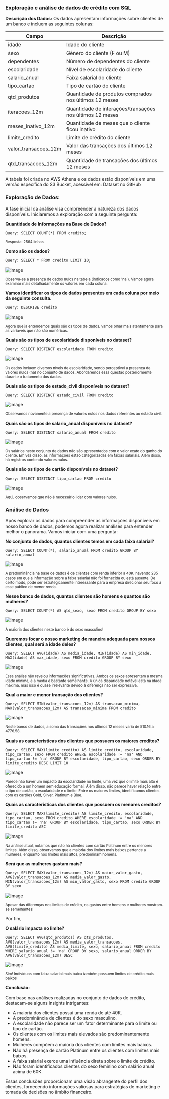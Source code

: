 ### Exploração e análise de dados de crédito com SQL

**Descrição dos Dados:**
Os dados apresentam informações sobre clientes de um banco e incluem as seguintes colunas:

| Campo                 | Descrição                                                |
|-----------------------|----------------------------------------------------------|
| idade                 | Idade do cliente                                         |
| sexo                  | Gênero do cliente (F ou M)                               |
| dependentes           | Número de dependentes do cliente                         |
| escolaridade          | Nível de escolaridade do cliente                         |
| salario_anual         | Faixa salarial do cliente                                |
| tipo_cartao           | Tipo de cartão do cliente                                |
| qtd_produtos          | Quantidade de produtos comprados nos últimos 12 meses    |
| iteracoes_12m         | Quantidade de interações/transações nos últimos 12 meses |
| meses_inativo_12m     | Quantidade de meses que o cliente ficou inativo          |
| limite_credito        | Limite de crédito do cliente                             |
| valor_transacoes_12m  | Valor das transações dos últimos 12 meses                |
| qtd_transacoes_12m    | Quantidade de transações dos últimos 12 meses            |


A tabela foi criada no AWS Athena e os dados estão disponíveis em uma versão específica do S3 Bucket, acessível em: Dataset no GitHub

### Exploração de Dados:
A fase inicial da análise visa compreender a natureza dos dados disponíveis. Iniciaremos a exploração com a seguinte pergunta:

**Quantidade de Informações na Base de Dados?**
```
Query: SELECT COUNT(*) FROM credito;
```
<sub>Resposta: 2564 linhas<sub>

**Como são os dados?**
```
Query: SELECT * FROM credito LIMIT 10;
```
![image](https://github.com/DLeyendecker/credit-analysis-exploration/assets/123911132/fd1eb22c-f918-457c-85a9-652d29c6f79a)

<sub>Observa-se a presença de dados nulos na tabela (indicados como 'na'). Vamos agora examinar mais detalhadamente os valores em cada coluna.<sub>

**Vamos identificar os tipos de dados presentes em cada coluna por meio da seguinte consulta.**
```
Query: DESCRIBE credito
```
![image](https://github.com/DLeyendecker/credit-analysis-exploration/assets/123911132/72addd94-88a1-4df6-b30c-9f995059f125)


<sub>Agora que ja entendemos quais são os tipos de dados, vamos olhar mais atentamente para as varíaveis que não são numéricas.<sub>

**Quais são os tipos de escolaridade disponíveis no dataset?**
```
Query: SELECT DISTINCT escolaridade FROM credito
```
![image](https://github.com/DLeyendecker/credit-analysis-exploration/assets/123911132/c8ad8529-9ddf-4341-b69d-e756d9a3faa1)

<sub>Os dados incluem diversos níveis de escolaridade, sendo perceptível a presença de valores nulos (na) no conjunto de dados. Abordaremos essa questão posteriormente durante o tratamento dos dados.<sub>

**Quais são os tipos de estado_civil disponíveis no dataset?**
```
Query: SELECT DISTINCT estado_civil FROM credito
```
![image](https://github.com/DLeyendecker/credit-analysis-exploration/assets/123911132/92d743ce-9a8c-4eb6-a164-c969d05878b6)

<sub>Observamos novamente a presença de valores nulos nos dados referentes ao estado civil.<sub>

**Quais são os tipos de salario_anual disponíveis no dataset?**
```
Query: SELECT DISTINCT salario_anual FROM credito
```
![image](https://github.com/DLeyendecker/credit-analysis-exploration/assets/123911132/d51d3d1a-42c3-4727-86bc-1f9546504f1e)

<sub>Os salários neste conjunto de dados não são apresentados com o valor exato do ganho do cliente. Em vez disso, as informações estão categorizadas em faixas salariais. Além disso, há registros contendo valores nulos.<sub>

**Quais são os tipos de cartão disponíveis no dataset?**
```
Query: SELECT DISTINCT tipo_cartao FROM credito
```
![image](https://github.com/DLeyendecker/credit-analysis-exploration/assets/123911132/f7523c88-2e0a-4852-b444-edb4efda5990)

<sub>Aqui, observamos que não é necessário lidar com valores nulos.<sub>

### Análise de Dados

Após explorar os dados para compreender as informações disponíveis em nosso banco de dados, podemos agora realizar análises para entender melhor o panorama. Vamos iniciar com uma pergunta: 

**No conjunto de dados, quantos clientes temos em cada faixa salarial?**
```
Query: SELECT COUNT(*), salario_anual FROM credito GROUP BY salario_anual
```
![image](https://github.com/DLeyendecker/credit-analysis-exploration/assets/123911132/ea9130db-81a4-4512-90b2-d03d69b574d4)

<sub>A predominância na base de dados é de clientes com renda inferior a 40K, havendo 235 casos em que a informação sobre a faixa salarial não foi fornecida ou está ausente. De certo modo, pode ser estrategicamente interessante para a empresa direcionar seu foco a esse público de menor renda.<sub>

**Nesse banco de dados, quantos clientes são homens e quantos são mulheres?**
```
Query: SELECT COUNT(*) AS qtd_sexo, sexo FROM credito GROUP BY sexo
```
![image](https://github.com/DLeyendecker/credit-analysis-exploration/assets/123911132/20aaebc5-9a0e-4ce5-b60a-acfbf924c708)

<sub>A maioria dos clientes neste banco é do sexo masculino!<sub>

**Queremos focar o nosso marketing de maneira adequada para nossos clientes, qual será a idade deles?**
```
Query: SELECT AVG(idade) AS media_idade, MIN(idade) AS min_idade, MAX(idade) AS max_idade, sexo FROM credito GROUP BY sexo
```
![image](https://github.com/DLeyendecker/credit-analysis-exploration/assets/123911132/9b68c434-086f-49d2-a0e3-b5ebcbb309df)

<sub>Essa análise não revelou informações significativas. Ambos os sexos apresentam a mesma idade mínima, e a média é bastante semelhante. A única disparidade notável está na idade máxima, mas isso é quase irrelevante devido à diferença não ser expressiva.<sub>

**Qual a maior e menor transação dos clientes?**
```
Query: SELECT MIN(valor_transacoes_12m) AS transacao_minima, MAX(valor_transacoes_12m) AS transacao_minima FROM credito
```
![image](https://github.com/DLeyendecker/credit-analysis-exploration/assets/123911132/3bda6071-f540-4c65-9042-bb3883f39722)

<sub>Neste banco de dados, a soma das transações nos últimos 12 meses varia de 510.16 a 4776.58.<sub>

**Quais as características dos clientes que possuem os maiores creditos?**
```
Query: SELECT MAX(limite_credito) AS limite_credito, escolaridade, tipo_cartao, sexo FROM credito WHERE escolaridade != 'na' AND tipo_cartao != 'na' GROUP BY escolaridade, tipo_cartao, sexo ORDER BY limite_credito DESC LIMIT 10
```
![image](https://github.com/DLeyendecker/credit-analysis-exploration/assets/123911132/2c8c2bd1-076a-48e3-a592-0c7764b0162e)

<sub>Parece não haver um impacto da escolaridade no limite, uma vez que o limite mais alto é oferecido a um homem sem educação formal. Além disso, não parece haver relação entre o tipo de cartão, a escolaridade e o limite. Entre os maiores limites, identificamos clientes com os cartões Gold, Silver, Platinum e Blue.<sub>

**Quais as características dos clientes que possuem os menores creditos?**
```
Query: SELECT MAX(limite_credito) AS limite_credito, escolaridade, tipo_cartao, sexo FROM credito WHERE escolaridade != 'na' AND tipo_cartao != 'na' GROUP BY escolaridade, tipo_cartao, sexo ORDER BY limite_credito ASC
```
![image](https://github.com/DLeyendecker/credit-analysis-exploration/assets/123911132/5838f508-4f93-4d94-ab1e-1d54684f80ca)

<sub>Na análise atual, notamos que não há clientes com cartão Platinum entre os menores limites. Além disso, observamos que a maioria dos limites mais baixos pertence a mulheres, enquanto nos limites mais altos, predominam homens.<sub>

**Será que as mulheres gastam mais?**
```
Query: SELECT MAX(valor_transacoes_12m) AS maior_valor_gasto, AVG(valor_transacoes_12m) AS media_valor_gasto, MIN(valor_transacoes_12m) AS min_valor_gasto, sexo FROM credito GROUP BY sexo
```
![image](https://github.com/DLeyendecker/credit-analysis-exploration/assets/123911132/9981987e-89f5-4e9f-988e-0ae1632eb676)

<sub>Apesar das diferenças nos limites de crédito, os gastos entre homens e mulheres mostram-se semelhantes!<sub>

Por fim,

**O salário impacta no limite?**
```
Query: SELECT AVG(qtd_produtos) AS qts_produtos, AVG(valor_transacoes_12m) AS media_valor_transacoes, AVG(limite_credito) AS media_limite, sexo, salario_anual FROM credito WHERE salario_anual != 'na' GROUP BY sexo, salario_anual ORDER BY AVG(valor_transacoes_12m) DESC
```
![image](https://github.com/DLeyendecker/credit-analysis-exploration/assets/123911132/4774ae95-319e-478e-afd2-7d0e5c1f0d16)

<sub>Sim! Indivíduos com faixa salarial mais baixa também possuem limites de crédito mais baixos<sub>

**Conclusão:**

Com base nas análises realizadas no conjunto de dados de crédito, destacam-se alguns insights intrigantes:

- A maioria dos clientes possui uma renda de até 40K.
- A predominância de clientes é do sexo masculino.
- A escolaridade não parece ser um fator determinante para o limite ou tipo de cartão.
- Os clientes com os limites mais elevados são predominantemente homens.
- Mulheres compõem a maioria dos clientes com limites mais baixos.
- Não há presença de cartão Platinum entre os clientes com limites mais baixos.
- A faixa salarial exerce uma influência direta sobre o limite de crédito.
- Não foram identificados clientes do sexo feminino com salário anual acima de 60K.
  
Essas conclusões proporcionam uma visão abrangente do perfil dos clientes, fornecendo informações valiosas para estratégias de marketing e tomada de decisões no âmbito financeiro.










